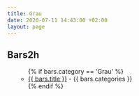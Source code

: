 ```yaml
---
title: Grau
date: 2020-07-11 14:43:00 +02:00
layout: page
---
```


## Bars2h
  <ul>
<ul>
{% if bars.category == 'Grau' %}
<li><a href="{{ bars.url }}"> {{ bars.title }}</a> - {{ bars.categories }} </li>
{% endif %}
</ul>